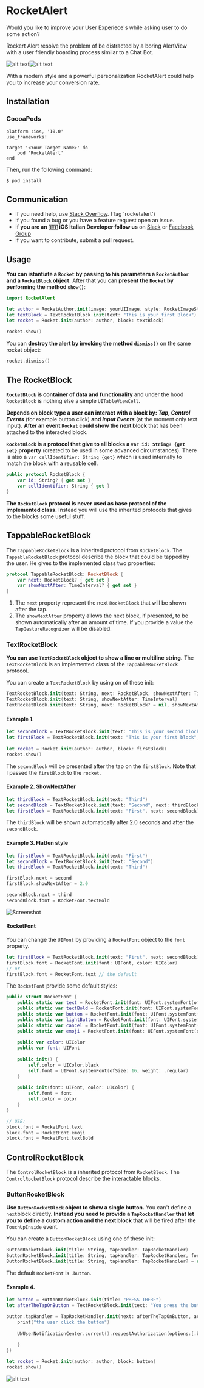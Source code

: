 # RocketAlert

Would you like to improve your User Experiece's while asking user to do some action? 

Rockert Alert resolve the problem of be distracted by a boring AlertView with a user friendly boarding process similar to a Chat Bot. 

![alt text](https://media.giphy.com/media/5QLxkjz2nq5cHBENqr/giphy.gif)![alt text](https://media.giphy.com/media/9u15NC295RsZIKCDWj/giphy.gif)

With a modern style and a powerful personalization RocketAlert could help you to increase your conversion rate.


## Installation

### CocoaPods
```
platform :ios, '10.0'
use_frameworks!

target '<Your Target Name>' do
    pod 'RocketAlert'
end
```

Then, run the following command:

```
$ pod install
```

## Communication

- If you need help, use [Stack Overflow](https://stackoverflow.com/questions/tagged/rocketalert). (Tag 'rocketalert')
- If you found a bug or you have a feature request open an issue.
- If **you are an :it: iOS Italian Developer follow us** on [Slack](https://www.xcoding.it/community) or [Facebook Group](https://www.facebook.com/groups/mobile.developers.it)
- If you want to contribute, submit a pull request.

## Usage

**You can istantiate a `Rocket` by passing to his parameters a `RocketAuthor` and a `RocketBlock` object.** After that you can **present the `Rocket` by performing the method `show()`**:

```swift
import RocketAlert

let author = RocketAuthor.init(image: yourUIImage, style: RocketImageStyle.round)
let textBlock = TextRocketBlock.init(text: "This is your first Block")
let rocket = Rocket.init(author: author, block: textBlock)

rocket.show()
```

You can **destroy the alert by invoking the method `dismiss()`** on the same rocket object:

```swift
rocket.dismiss()
```

## The RocketBlock

 **`RocketBlock` is container of data and functionality** and under the hood `RocketBlock` is nothing else a simple `UITableViewCell`.

**Depends on block type a user can interact with a block by: *Tap*, *Control Events*** (for example button click) **and *Input Events*** (at the moment only text input). **After an event `Rocket` could show the next block** that has been attached to the interacted block.

**`RocketBlock` is a protocol that give to all blocks a `var id: String? {get set}` property** (created to be used in some advanced circumstances). There is also a `var cellIdentifier: String {get}` which is used internally to match the block with a reusable cell. 

```swift
public protocol RocketBlock {
    var id: String? { get set }
    var cellIdentifier: String { get }
}
```

**The `RocketBlock` protocol is never used as base protocol of the implemented class.** Instead you will use the inherited protocols that gives to the blocks some useful stuff. 


## TappableRocketBlock

The `TappableRocketBlock` is a inherited protocol from `RocketBlock`. The `TappableRocketBlock` protocol describe the block that could be tapped by the user. He gives to the implemented class two properties:

```swift
protocol TappableRocketBlock: RocketBlock {
    var next: RocketBlock? { get set }
    var showNextAfter: TimeInterval? { get set }
}
```

1. The `next` property represent the next `RocketBlock` that will be shown after the tap.  
2. The `showNextAfter` property allows the next block, if presented, to be shown automatically after an amount of time. If you provide a value the `TapGestureRecognizer` will be disabled.


### TextRocketBlock

**You can use `TextRocketBlock` object to show a line or multiline string.** The `TextRocketBlock` is an implemented class of the `TappableRocketBlock` protocol.

You can create a `TextRocketBlock` by using on of these init:

```swift
TextRocketBlock.init(text: String, next: RocketBlock, showNextAfter: TimeInterval? = nil)
TextRocketBlock.init(text: String, showNextAfter: TimeInterval)
TextRocketBlock.init(text: String, next: RocketBlock? = nil, showNextAfter: TimeInterval? = nil, id: String? = nil, font: RocketFont = .text)
```

#### Example 1.

```swift
let secondBlock = TextRocketBlock.init(text: "This is your second block")
let firstBlock = TextRocketBlock.init(text: "This is your first block", next: secondBlock)
        
let rocket = Rocket.init(author: author, block: firstBlock)
rocket.show()
```
The `secondBlock` will be presented after the tap on the `firstBlock`. Note that I passed the `firstBlock` to the `rocket`.

#### Example 2. ShowNextAfter

```swift
let thirdBlock = TextRocketBlock.init(text: "Third")
let secondBlock = TextRocketBlock.init(text: "Second", next: thirdBlock, showNextAfter: 2.0)
let firstBlock = TextRocketBlock.init(text: "First", next: secondBlock)
```

The `thirdBlock` will be shown automatically after 2.0 seconds and after the `secondBlock`.

#### Example 3. Flatten style

```swift
let firstBlock = TextRocketBlock.init(text: "First")
let secondBlock = TextRocketBlock.init(text: "Second")
let thirdBlock = TextRocketBlock.init(text: "Third")

firstBlock.next = second 
firstBlock.showNextAfter = 2.0

secondBlock.next = third
secondBlock.font = RocketFont.textBold
```

![Screenshot](https://image.ibb.co/nC4kLy/Schermata_2018_06_01_alle_17_23_18.png)

#### RocketFont

You can change the `UIFont` by providing a `RocketFont` object to the `font` property. 

```swift
let firstBlock = TextRocketBlock.init(text: "First", next: secondBlock)
firstBlock.font = RocketFont.init(font: UIFont, color: UIColor)
// or 
firstBlock.font = RocketFont.text // the default
```

The `RocketFont` provide some default styles:

```swift
public struct RocketFont {
    public static var text = RocketFont.init(font: UIFont.systemFont(ofSize: 18, weight: .regular), color: #colorLiteral(red: 0.1621472239, green: 0.2301641703, blue: 0.3008684814, alpha: 1))
    public static var textBold = RocketFont.init(font: UIFont.systemFont(ofSize: 18, weight: .bold), color: #colorLiteral(red: 0.1621472239, green: 0.2301641703, blue: 0.3008684814, alpha: 1))
    public static var button = RocketFont.init(font: UIFont.systemFont(ofSize: 20, weight: .black), color: #colorLiteral(red: 0.1902082911, green: 0.6098146351, blue: 0.968627451, alpha: 1))
    public static var lightButton = RocketFont.init(font: UIFont.systemFont(ofSize: 18, weight: .regular), color: #colorLiteral(red: 0.1902082911, green: 0.6098146351, blue: 0.968627451, alpha: 1))
    public static var cancel = RocketFont.init(font: UIFont.systemFont(ofSize: 20, weight: .semibold), color: #colorLiteral(red: 0.9267585874, green: 0.367726624, blue: 0.3804723024, alpha: 1))
    public static var emoji = RocketFont.init(font: UIFont.systemFont(ofSize: 25, weight: .black), color: #colorLiteral(red: 0.1621472239, green: 0.2301641703, blue: 0.3008684814, alpha: 1))
    
    public var color: UIColor
    public var font: UIFont
    
    public init() {
        self.color = UIColor.black
        self.font = UIFont.systemFont(ofSize: 16, weight: .regular)
    }
    
    public init(font: UIFont, color: UIColor) {
        self.font = font
        self.color = color
    }
}

// USE:
block.font = RocketFont.text
block.font = RocketFont.emoji
block.font = RocketFont.textBold
```

## ControlRocketBlock

The `ControlRocketBlock` is a inherited protocol from `RocketBlock`. The `ControlRocketBlock` protocol describe the interactable blocks. 

### ButtonRocketBlock

**Use `ButtonRocketBlock` object to show a single button.** You can't define a `next`block directly. **Instead you need to provide a `TapRocketHandler` that let you to define a custom action and the next block** that will be fired after the `TouchUpInside` event.

You can create a `ButtonRocketBlock` using one of these init:

```swift
ButtonRocketBlock.init(title: String, tapHandler: TapRocketHandler) 
ButtonRocketBlock.init(title: String, tapHandler: TapRocketHandler, font: RocketFont)
ButtonRocketBlock.init(title: String, tapHandler: TapRocketHandler? = nil, font: RocketFont? = RocketFont.button, id: String? = nil)
```
The default `RocketFont` is `.button`. 

#### Example 4. 

```swift
let button = ButtonRocketBlock.init(title: "PRESS THERE")
let afterTheTapOnButton = TextRocketBlock.init(text: "You press the button!!")

button.tapHandler = TapRocketHandler.init(next: afterTheTapOnButton, action: {
    print("the user click the button")
    
    UNUserNotificationCenter.current().requestAuthorization(options:[.badge, .alert, .sound]) { (granted, error) in
        
    }
})

let rocket = Rocket.init(author: author, block: button)
rocket.show()
```
![alt text](https://media.giphy.com/media/wHf4k5qvG6bz8XvP7f/giphy.gif)

